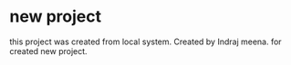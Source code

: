 # new project

this project was created from local system.
Created by Indraj meena. 
for created new project.